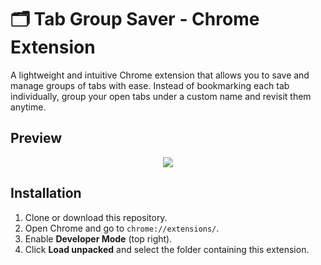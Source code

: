 # 🗂️ Tab Group Saver - Chrome Extension

A lightweight and intuitive Chrome extension that allows you to save and manage groups of tabs with ease. Instead of bookmarking each tab individually, group your open tabs under a custom name and revisit them anytime.

## Preview

<p align  = "center">
  <img src="https://github.com/user-attachments/assets/5ec57627-238b-44ca-851b-efba9ed5134a"" />
</p>



## Installation

1. Clone or download this repository.
2. Open Chrome and go to `chrome://extensions/`.
3. Enable **Developer Mode** (top right).
4. Click **Load unpacked** and select the folder containing this extension.



